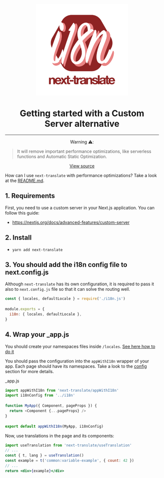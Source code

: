 <p align="center">
    <img src="../images/logo.svg" width="300" alt="next-translate" />
</p>

<h1 align="center"> Getting started with a Custom Server alternative </h1>

---

<p align="center">Warning ⚠️:</p>

> It will remove important performance optimizations, like serverless functions and Automatic Static Optimization.

<p align="center"><a href="https://nextjs.org/docs/advanced-features/custom-server">View source</a></p>

How can I use `next-translate` with performance optimizations? Take a look at the [README.md](/README.md).

## 1. Requirements

First, you need to use a custom server in your Next.js application. You can follow this guide:

- https://nextjs.org/docs/advanced-features/custom-server

## 2. Install

- `yarn add next-translate`

## 3. You should add the i18n config file to next.config.js

Although `next-translate` has its own configuration, it is required to pass it also to `next.config.js` file so that it can solve the routing well.

```js
const { locales, defaultLocale } = require('./i18n.js')

module.exports = {
  i18n: { locales, defaultLocale },
}
```

## 4. Wrap your \_app.js

You should create your namespaces files inside `/locales`. [See here how to do it](/README.md#3-translation-jsons-folder)

You should pass the configuration into the `appWithI18n` wrapper of your app. Each page should have its namespaces. Take a look to the [config](/README.md#4-configuration) section for more details.

\_app.js

```js
import appWithI18n from 'next-translate/appWithI18n'
import i18nConfig from '../i18n'

function MyApp({ Component, pageProps }) {
  return <Component {...pageProps} />
}

export default appWithI18n(MyApp, i18nConfig)
```

Now, use translations in the page and its components:

```jsx
import useTranslation from 'next-translate/useTranslation'
// ...
const { t, lang } = useTranslation()
const example = t('common:variable-example', { count: 42 })
// ...
return <div>{example}</div>
```
